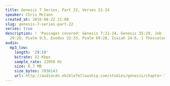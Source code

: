 ```yaml
---
title: Genesis 7 Series, Part 22, Verses 21-24
speaker: Chris McCann
created_at: 2016-08-22 21:00
slug: genesis-7-series-part-22
series: true
description: ! 'Passages covered: Genesis 7:21-24, Genesis 35:29, Job 14:10, Deuteronomy
  29:20, Psalm 9:5, Exodus 32:33, Psalm 69:28, Isaiah 24:6, 1 Thessalonians 4:15,17.'
audio:
  mp3_low:
    length: '29:19'
    bitrate: 32 Kbps
    sample_rate: 22050 Hz
    size: 6.7 MB
    size_bytes: 7038143
    url: http://audiocdn.ebiblefellowship.com/studies/genesis/chapter-7/2016.08.22_McCann_-_Genesis_7_Series_Part_22.mp3
---
```

